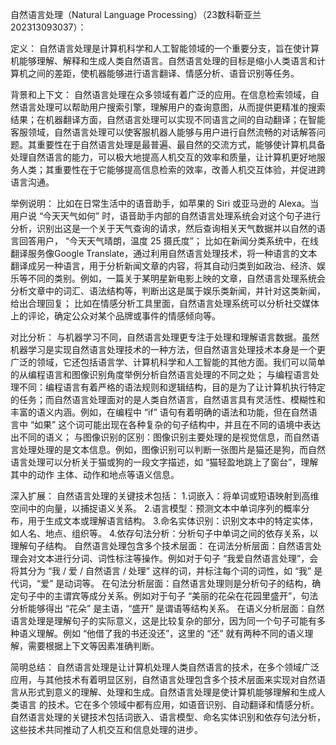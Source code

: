 自然语言处理（Natural Language Processing）（23数科靳亚兰 202313093037）：

定义： 自然语言处理是计算机科学和人工智能领域的一个重要分支，旨在使计算机能够理解、解释和生成人类自然语言。自然语言处理的目标是缩小人类语言和计算机之间的差距，使机器能够进行语言翻译、情感分析、语音识别等任务。

背景和上下文：
自然语言处理在众多领域有着广泛的应用。在信息检索领域，自然语言处理可以帮助用户搜索引擎，理解用户的查询意图，从而提供更精准的搜索结果；在机器翻译方面，自然语言处理可以实现不同语言之间的自动翻译；在智能客服领域，自然语言处理可以使客服机器人能够与用户进行自然流畅的对话解答问题。其重要性在于自然语言处理是最普遍、最自然的交流方式，能够使计算机具备处理自然语言的能力，可以极大地提高人机交互的效率和质量，让计算机更好地服务人类；其重要性在于它能够提高信息检索的效率，改善人机交互体验，并促进跨语言沟通。

举例说明：
比如在日常生活中的语音助手，如苹果的 Siri 或亚马逊的 Alexa。当用户说 “今天天气如何” 时，语音助手内部的自然语言处理系统会对这个句子进行分析，识别出这是一个关于天气查询的请求，然后查询相关天气数据并以自然的语言回答用户， “今天天气晴朗，温度 25 摄氏度”；
比如在新闻分类系统中，在线翻译服务像Google Translate，通过利用自然语言处理技术，将一种语言的文本翻译成另一种语言，用于分析新闻文章的内容，将其自动归类到如政治、经济、娱乐等不同的类别。例如，一篇关于某明星新电影上映的文章，自然语言处理系统会分析文章中的词汇、语法结构等，判断出这是属于娱乐类新闻，并针对这类新闻，给出合理回复；
比如在情感分析工具里面，自然语言处理系统可以分析社交媒体上的评论，确定公众对某个品牌或事件的情感倾向等。

对比分析： 
与机器学习不同，自然语言处理更专注于处理和理解语言数据。虽然机器学习是实现自然语言处理技术的一种方法，但自然语言处理技术本身是一个更广泛的领域，它还包括语言学、计算机科学和人工智能的其他方面。我们可以简单的从编程语言和图像识别角度举例分析自然语言处理的不同之处；
与编程语言处理不同：编程语言有着严格的语法规则和逻辑结构，目的是为了让计算机执行特定的任务；而自然语言处理面对的是人类自然语言，自然语言具有灵活性、模糊性和丰富的语义内涵。例如，在编程中 “if” 语句有着明确的语法和功能，但在自然语言中 “如果” 这个词可能出现在各种复杂的句子结构中，并且在不同的语境中表达出不同的语义；
与图像识别的区别：图像识别主要处理的是视觉信息，而自然语言处理处理的是文本信息。例如，图像识别可以判断一张图片是猫还是狗，而自然语言处理可以分析关于猫或狗的一段文字描述，如 “猫轻盈地跳上了窗台”，理解其中的动作
主体、动作和地点等语义信息。

深入扩展： 
自然语言处理的关键技术包括：
1.词嵌入：将单词或短语映射到高维空间中的向量，以捕捉语义关系。
2.语言模型：预测文本中单词序列的概率分布，用于生成文本或理解语言结构。
3.命名实体识别：识别文本中的特定实体，如人名、地点、组织等。
4.依存句法分析：分析句子中单词之间的依存关系，以理解句子结构。
自然语言处理包含多个技术层面：
在词法分析层面：自然语言处理会对文本进行分词、词性标注等操作。例如对于句子 “我爱自然语言处理”，会将其分为 “我 / 爱 / 自然语言 / 处理” 这样的词，并标注每个词的词性，如 “我” 是代词，“爱” 是动词等。
在句法分析层面：自然语言处理则是分析句子的结构，确定句子中的主谓宾等成分关系。例如对于句子 “美丽的花朵在花园里盛开”，句法分析能够得出 “花朵” 是主语，“盛开” 是谓语等结构关系。
在语义分析层面：自然语言处理是理解句子的实际意义，这是比较复杂的部分，因为同一个句子可能有多种语义理解。例如 “他借了我的书还没还”，这里的 “还” 就有两种不同的语义理解，需要根据上下文等因素准确判断。

简明总结：
自然语言处理是让计算机处理人类自然语言的技术，在多个领域广泛应用，与其他技术有着明显区别，自然语言处理包含多个技术层面来实现对自然语言从形式到意义的理解、处理和生成。自然语言处理是使计算机能够理解和生成人类语言
的技术。它在多个领域中都有应用，如语音识别、自动翻译和情感分析。自然语言处理的关键技术包括词嵌入、语言模型、命名实体识别和依存句法分析，这些技术共同推动了人机交互和信息处理的进步。



